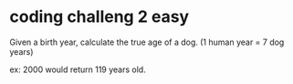 # coding challeng 2 easy

Given a birth year, calculate the true age of a dog. (1 human year = 7 dog years)

ex: 2000 would return 119 years old.